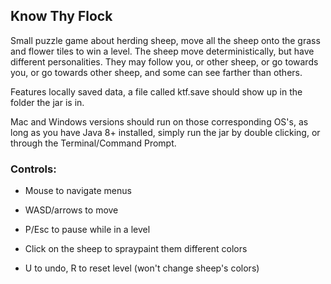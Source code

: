 ## Know Thy Flock

Small puzzle game about herding sheep, move all the sheep onto the grass and flower tiles to win a level. The sheep move deterministically, but have different personalities. They may follow you, or other sheep, or go towards you, or go towards other sheep, and some can see farther than others.

Features locally saved data, a file called ktf.save should show up in the folder the jar is in.

Mac and Windows versions should run on those corresponding OS's, as long as you have Java 8+ installed, simply run the jar by double clicking, or through the Terminal/Command Prompt.

### Controls:

- Mouse to navigate menus

- WASD/arrows to move

- P/Esc to pause while in a level

- Click on the sheep to spraypaint them different colors

- U to undo, R to reset level (won't change sheep's colors)
